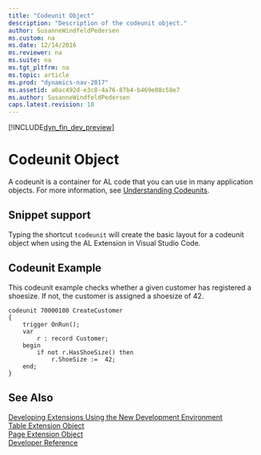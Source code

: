 ```yaml
---
title: "Codeunit Object"
description: "Description of the codeunit object."
author: SusanneWindfeldPedersen
ms.custom: na
ms.date: 12/14/2016
ms.reviewer: na
ms.suite: na
ms.tgt_pltfrm: na
ms.topic: article
ms.prod: "dynamics-nav-2017"
ms.assetid: a0ac492d-e3c8-4a76-87b4-b469e08c58e7
ms.author: SusanneWindfeldPedersen
caps.latest.revision: 18
---
```


[!INCLUDE[dyn_fin_dev_preview](../dynamics-nav/includes/newdev_dev_preview.md)]

# Codeunit Object
A codeunit is a container for AL code that you can use in many application objects. For more information, see [Understanding Codeunits](understanding-codeunits.md).

## Snippet support
Typing the shortcut ```tcodeunit``` will create the basic layout for a codeunit object when using the AL Extension in Visual Studio Code.

## Codeunit Example
This codeunit example checks whether a given customer has registered a shoesize. If not, the customer is assigned a shoesize of 42.

```
codeunit 70000100 CreateCustomer
{
    trigger OnRun();
    var
        r : record Customer;
    begin
        if not r.HasShoeSize() then
            r.ShoeSize :=  42;  
    end;
}

```

## See Also
[Developing Extensions Using the New Development Environment](newdev-dev-overview.md)  
[Table Extension Object](newdev-table-ext-object.md)  
[Page Extension Object](newdev-page-ext-object.md)  
[Developer Reference](newdev-reference-overview.md)
